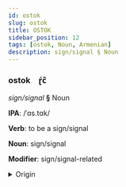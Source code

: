 ```yaml
---
id: ostok
slug: ostok
title: OSTOK
sidebar_position: 12
tags: [ostok, Noun, Armenian]
description: sign/signal § Noun
---
```


### ostok&emsp;<span kind="abugida">ɽ́c̑</span>

*sign/signal* **§** Noun

**IPA**: /ˈɑs.tɑk/

**Verb**: to be a sign/signal

**Noun**: sign/signal

**Modifier**: sign/signal-related

<details>
    <summary>Origin</summary>
    Armenian ազդակ azdak [ɑzdɑ́k]<br/>
    <em>Armenian Language Family</em>
</details>